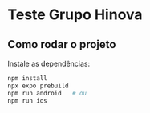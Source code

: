# Teste Grupo Hinova

## Como rodar o projeto

Instale as dependências:

```bash
npm install
npx expo prebuild
npm run android   # ou
npm run ios
